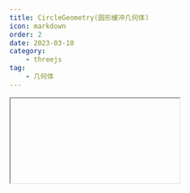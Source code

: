 ```yaml
---
title: CircleGeometry(圆形缓冲几何体)
icon: markdown
order: 2
date: 2023-03-10
category:
    - threejs
tag:
    - 几何体
---
```


<IFrame url="https://luotainxu-demo.netlify.app/#/threejs/circleGeometry"/>

## CircleGeometry

```js
const geometry = new THREE.CircleGeometry( 5, 32 );
const material = new THREE.MeshBasicMaterial( { color: 0xffff00 } );
const circle = new THREE.Mesh( geometry, material );
scene.add( circle );
```

## 构造器

### radius : Float

圆形的半径，默认值为1

### segments : Integer

分段（三角面）的数量，最小值为3，默认值为32

### thetaStart : Float

第一个分段的起始角度，默认为0

### thetaLength : Float

圆形扇区的中心角，通常被称为“θ”（西塔）。默认值是2*Pi，这使其成为一个完整的圆

## 属性

共有属性请参见其基类BufferGeometry

### .parameters : Object

一个包含着构造函数中每个参数的对象。在对象实例化之后，对该属性的任何修改都不会改变这个几何体。

## 方法

共有方法请参见其基类BufferGeometry。
